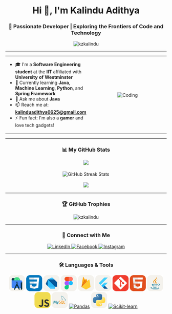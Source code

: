 <h1 align="center">Hi 👋, I'm Kalindu Adithya</h1>
<h3 align="center">🚀 Passionate Developer | Exploring the Frontiers of Code and Technology</h3>

<p align="center">
  <img src="https://komarev.com/ghpvc/?username=kzkalindu&label=Profile%20views&color=0e75b6&style=flat" alt="kzkalindu" />
</p>

---

<table align="center">
<tr border="none">
<td width="50%" align="left">

- 🎓 I'm a **Software Engineering student** at the **IIT** affiliated with **University of Westminster**  
- 🌱 Currently learning **Java**, **Machine Learning**, **Python**, and **Spring Framework**  
- 💬 Ask me about **Java**  
- 📫 Reach me at: **kalinduadithya0625@gmail.com**  
- ⚡ Fun fact: I'm also a **gamer** and love tech gadgets!  

</td>
<td width="50%" align="center">

<img align="center" alt="Coding" width="450" src="https://user-images.githubusercontent.com/74038190/225813708-98b745f2-7d22-48cf-9150-083f1b00d6c9.gif">

</td>
</tr>
</table>

---

<h3 align="center">📊 My GitHub Stats</h3>

<p align="center">
  <img src="https://github-readme-stats.vercel.app/api?username=kzkalindu&theme=dark&show_icons=true&count_private=true" />
  <br><br>
  <img src="https://streak-stats.demolab.com/?user=kzkalindu&theme=dark&hide_border=false" alt="GitHub Streak Stats" />
  <br><br>
  <img src="https://github-readme-stats.vercel.app/api/top-langs/?username=kzkalindu&layout=compact&theme=dark&hide_border=false" />
</p>

---

<h3 align="center">🏆 GitHub Trophies</h3>
<p align="center">
  <img src="https://github-profile-trophy.vercel.app/?username=kzkalindu&theme=darkhub" alt="kzkalindu" />
</p>

---

<h3 align="center">🔗 Connect with Me</h3>
<p align="center">
  <a href="https://linkedin.com/in/kalindu-adithya-wanni-arachchi" target="_blank">
    <img src="https://cdn.jsdelivr.net/gh/devicons/devicon/icons/linkedin/linkedin-original.svg" alt="LinkedIn" width="50" height="50"/>
  </a>
  <a href="https://fb.com/kalinduadithya" target="_blank">
    <img src="https://raw.githubusercontent.com/rahuldkjain/github-profile-readme-generator/master/src/images/icons/Social/facebook.svg" alt="Facebook" width="50" height="50"/>
  </a>
  <a href="https://instagram.com/kalindu_adi" target="_blank">
    <img src="https://www.edigitalagency.com.au/wp-content/uploads/new-Instagram-icon-png-full-colour.png" alt="Instagram" width="50" height="50"/>
  </a>
</p>

---

<h3 align="center">🛠️ Languages & Tools</h3>

<p align="center">
  <a href="https://developer.android.com" target="_blank"><img src="https://github.com/tandpfun/skill-icons/blob/main/icons/AndroidStudio-Light.svg" width="50" height="50" alt="Android Studio"/></a>
  <a href="https://www.w3schools.com/css/" target="_blank"><img src="https://github.com/tandpfun/skill-icons/blob/main/icons/CSS.svg" width="50" height="50" alt="CSS"/></a>
  <a href="https://dart.dev" target="_blank"><img src="https://github.com/tandpfun/skill-icons/blob/main/icons/Dart-Light.svg" width="50" height="50" alt="Dart"/></a>
  <a href="https://www.figma.com/" target="_blank"><img src="https://github.com/tandpfun/skill-icons/blob/main/icons/Figma-Light.svg" width="50" height="50" alt="Figma"/></a>
  <a href="https://firebase.google.com/" target="_blank"><img src="https://github.com/tandpfun/skill-icons/blob/main/icons/Firebase-Light.svg" width="50" height="50" alt="Firebase"/></a>
  <a href="https://flutter.dev" target="_blank"><img src="https://github.com/tandpfun/skill-icons/blob/main/icons/Flutter-Light.svg" width="50" height="50" alt="Flutter"/></a>
  <a href="https://git-scm.com/" target="_blank"><img src="https://github.com/tandpfun/skill-icons/blob/main/icons/Git.svg" width="50" height="50" alt="Git"/></a>
  <a href="https://www.w3.org/html/" target="_blank"><img src="https://github.com/tandpfun/skill-icons/blob/main/icons/HTML.svg" width="50" height="50" alt="HTML"/></a>
  <a href="https://www.java.com" target="_blank"><img src="https://github.com/tandpfun/skill-icons/blob/main/icons/Java-Light.svg" width="50" height="50" alt="Java"/></a>
  <a href="https://developer.mozilla.org/en-US/docs/Web/JavaScript" target="_blank"><img src="https://github.com/tandpfun/skill-icons/blob/main/icons/JavaScript.svg" width="50" height="50" alt="JavaScript"/></a>
  <a href="https://www.mysql.com/" target="_blank"><img src="https://github.com/tandpfun/skill-icons/blob/main/icons/MySQL-Light.svg" width="50" height="50" alt="MySQL"/></a>
  <a href="https://pandas.pydata.org/" target="_blank"><img src="https://cdn.jsdelivr.net/gh/devicons/devicon/icons/pandas/pandas-original.svg" width="50" height="50" alt="Pandas"/></a>
  <a href="https://www.python.org" target="_blank"><img src="https://github.com/tandpfun/skill-icons/blob/main/icons/Python-Light.svg" width="50" height="50" alt="Python"/></a>
  <a href="https://scikit-learn.org/" target="_blank">
    <img src="https://upload.wikimedia.org/wikipedia/commons/0/05/Scikit_learn_logo_small.svg" width="50" height="50" alt="Scikit-learn"/>
  </a>
</p>
